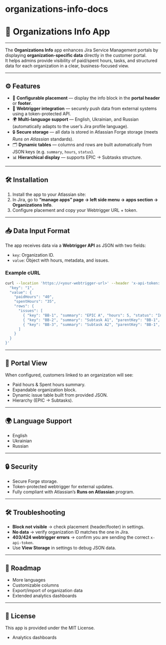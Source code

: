 # organizations-info-docs
# 📘 Organizations Info App

---

The **Organizations Info** app enhances Jira Service Management portals by displaying **organization-specific data** directly in the customer portal.  
It helps admins provide visibility of paid/spent hours, tasks, and structured data for each organization in a clear, business-focused view.

---

## ⚙️ Features
- 📍 **Configurable placement** — display the info block in the **portal header** or **footer**.  
- 🔗 **Webtrigger integration** — securely push data from external systems using a token-protected API.  
- 🌍 **Multi-language support** — English, Ukrainian, and Russian (automatically adapts to the user’s Jira profile language).  
- 🔒 **Secure storage** — all data is stored in Atlassian Forge storage (meets *Runs on Atlassian* standards).  
- 🗂 **Dynamic tables** — columns and rows are built automatically from JSON keys (e.g. `summary`, `hours`, `status`).  
- 📊 **Hierarchical display** — supports EPIC → Subtasks structure.

---

## 🛠 Installation
1. Install the app to your Atlassian site:
2. In Jira, go to **“manage apps” page → left side menu → apps section → Organizations Info**.   
3. Configure placement and copy your Webtrigger URL + token.

---

## 📥 Data Input Format
The app receives data via a **Webtrigger API** as JSON with two fields:
- `key`: Organization ID.  
- `value`: Object with hours, metadata, and issues.  

### Example cURL
```bash
curl --location 'https://<your-webtrigger-url>' --header 'x-api-token: <YOUR_TOKEN>' --header 'Content-Type: application/json' --data '{
  "key": "1",
  "value": {
    "paidHours": "40",
    "spentHours": "35",
    "rows": {
      "issues": [
        { "key": "BB-1", "summary": "EPIC A", "hours": 5, "status": "In Progress" },
        { "key": "BB-2", "summary": "Subtask A1", "parentKey": "BB-1", "hours": 2.5 },
        { "key": "BB-3", "summary": "Subtask A2", "parentKey": "BB-1", "hours": 1.2 }
      ]
    }
  }
}'
```

---

## 👀 Portal View
When configured, customers linked to an organization will see:
- Paid hours & Spent hours summary.  
- Expandable organization block.  
- Dynamic issue table built from provided JSON.  
- Hierarchy (EPIC → Subtasks).  

---

## 🌍 Language Support
- English  
- Ukrainian  
- Russian  

---

## 🔒 Security
- Secure Forge storage.  
- Token-protected webtrigger for external updates.  
- Fully compliant with Atlassian’s **Runs on Atlassian** program.  

---

## 🛠 Troubleshooting
- **Block not visible** → check placement (header/footer) in settings.  
- **No data** → verify organization ID matches the one in Jira.  
- **403/424 webtrigger errors** → confirm you are sending the correct `x-api-token`.  
- Use **View Storage** in settings to debug JSON data.

---

## 🚀 Roadmap
- More languages  
- Customizable columns  
- Export/import of organization data  
- Extended analytics dashboards  

---

## 📄 License
This app is provided under the MIT License.  

- Analytics dashboards

